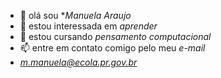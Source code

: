 - 👋 olá sou **Manuela Araujo*
- 👀 estou interessada em *aprender*
- 🌱 estou cursando *pensamento computacional*
- 📫 entre em contato comigo pelo meu *e-mail*
- *m.manuela@ecola.pr.gov.br*
  

<!---
manuaraujocdm/manuaraujocdm is a ✨ special ✨ repository because its `README.md` (this file) appears on your GitHub profile.
You can click the Preview link to take a look at your changes.
--->
